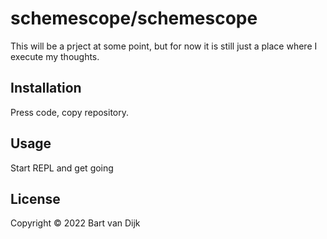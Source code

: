 # schemescope/schemescope

This will be a prject at some point, but for now it is still just a place where I execute my thoughts. 

## Installation

Press code, copy repository.

## Usage

Start REPL and get going

## License

Copyright © 2022 Bart van Dijk

